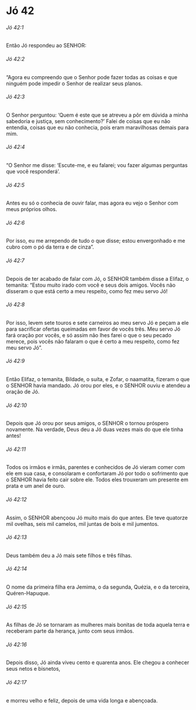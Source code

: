 # Jó 42

###### Jó 42:1

Então Jó respondeu ao SENHOR:

###### Jó 42:2

“Agora eu compreendo que o Senhor pode fazer todas as coisas e que ninguém pode impedir o Senhor de realizar seus planos.

###### Jó 42:3

O Senhor perguntou: ‘Quem é este que se atreveu a pôr em dúvida a minha sabedoria e justiça, sem conhecimento?’ Falei de coisas que eu não entendia, coisas que eu não conhecia, pois eram maravilhosas demais para mim.

###### Jó 42:4

“O Senhor me disse: ‘Escute-me, e eu falarei; vou fazer algumas perguntas que você responderá’.

###### Jó 42:5

Antes eu só o conhecia de ouvir falar, mas agora eu vejo o Senhor com meus próprios olhos.

###### Jó 42:6

Por isso, eu me arrependo de tudo o que disse; estou envergonhado e me cubro com o pó da terra e de cinza”.

###### Jó 42:7

Depois de ter acabado de falar com Jó, o SENHOR também disse a Elifaz, o temanita: “Estou muito irado com você e seus dois amigos. Vocês não disseram o que está certo a meu respeito, como fez meu servo Jó!

###### Jó 42:8

Por isso, levem sete touros e sete carneiros ao meu servo Jó e peçam a ele para sacrificar ofertas queimadas em favor de vocês três. Meu servo Jó fará oração por vocês, e só assim não lhes farei o que o seu pecado merece, pois vocês não falaram o que é certo a meu respeito, como fez meu servo Jó”.

###### Jó 42:9

Então Elifaz, o temanita, Bildade, o suíta, e Zofar, o naamatita, fizeram o que o SENHOR havia mandado. Jó orou por eles, e o SENHOR ouviu e atendeu a oração de Jó.

###### Jó 42:10

Depois que Jó orou por seus amigos, o SENHOR o tornou próspero novamente. Na verdade, Deus deu a Jó duas vezes mais do que ele tinha antes!

###### Jó 42:11

Todos os irmãos e irmãs, parentes e conhecidos de Jó vieram comer com ele em sua casa, e consolaram e confortaram Jó por todo o sofrimento que o SENHOR havia feito cair sobre ele. Todos eles trouxeram um presente em prata e um anel de ouro.

###### Jó 42:12

Assim, o SENHOR abençoou Jó muito mais do que antes. Ele teve quatorze mil ovelhas, seis mil camelos, mil juntas de bois e mil jumentos.

###### Jó 42:13

Deus também deu a Jó mais sete filhos e três filhas.

###### Jó 42:14

O nome da primeira filha era Jemima, o da segunda, Quézia, e o da terceira, Quéren-Hapuque.

###### Jó 42:15

As filhas de Jó se tornaram as mulheres mais bonitas de toda aquela terra e receberam parte da herança, junto com seus irmãos.

###### Jó 42:16

Depois disso, Jó ainda viveu cento e quarenta anos. Ele chegou a conhecer seus netos e bisnetos,

###### Jó 42:17

e morreu velho e feliz, depois de uma vida longa e abençoada.

